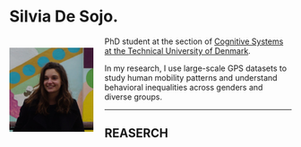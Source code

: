 
# Silvia De Sojo.

<img style="float: left; margin: 20px 20px 0px 0px;" src="static/images/sdesojo2.JPG" width="150"/>

<!-- Originally from Barcelona and currently living in Copenhaguen.   -->
PhD student at the section of [Cognitive Systems at the Technical University of Denmark](https://www.compute.dtu.dk/english/research/research-sections/cogsys).  
<!-- Born in Barcelona  
Living in Copenhaguen -->

In my research, I use large-scale GPS datasets to study human mobility patterns and understand behavioral inequalities across genders and diverse groups.
<!-- #explore new ways to empirically address the major challenges in urban policy and planning.-->

-----------------------------
## REASERCH

<!-- 
# Scientific Focus Areas
My research focuses on understanding behavioral inequalities across genders and diverse groups. 
In my work, I analyze large-scale data sets, including GPS traces from over 400,000 people, smartphone app usage, and online user-generated data. 
I combine methods across fields, from network analysis to event study approaches and matching techniques. 
My Ph.D. project aims to understand gender gaps in human mobility across countries, cities, and socio-economic groups by using causal inference methods to investigate the effects of household responsibilities, division of labor, and safety perceptions. -->

#